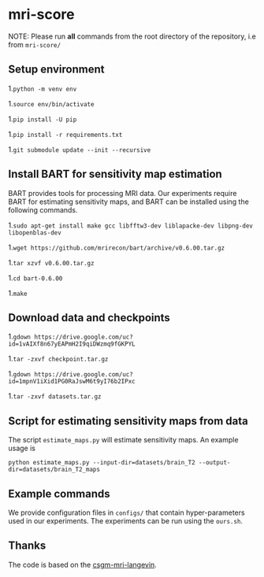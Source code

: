 # mri-score

NOTE: Please run **all** commands from the root directory of the repository, i.e from ``mri-score/``

## Setup environment

1.``python -m venv env``

1.``source env/bin/activate``

1.``pip install -U pip``

1.``pip install -r requirements.txt``

1.``git submodule update --init --recursive``

## Install BART for sensitivity map estimation

BART provides tools for processing MRI data. Our experiments require BART for estimating sensitivity maps, and BART can be installed using the following commands.

1.``sudo apt-get install make gcc libfftw3-dev liblapacke-dev libpng-dev libopenblas-dev``

1.``wget https://github.com/mrirecon/bart/archive/v0.6.00.tar.gz``

1.``tar xzvf v0.6.00.tar.gz``

1.``cd bart-0.6.00``

1.``make``

## Download data and checkpoints

1.``gdown https://drive.google.com/uc?id=1vAIXf8n67yEAPmH2I9qiDWzmq9fGKPYL``

1.``tar -zxvf checkpoint.tar.gz``

1.``gdown https://drive.google.com/uc?id=1mpnV1iXid1PG0RaJswM6t9yI76b2IPxc``

1.``tar -zxvf datasets.tar.gz``

## Script for estimating sensitivity maps from data

The script ``estimate_maps.py`` will estimate sensitivity maps. An example usage is

``python estimate_maps.py --input-dir=datasets/brain_T2 --output-dir=datasets/brain_T2_maps``

## Example commands

We provide configuration files in ``configs/`` that contain hyper-parameters used in our experiments. The experiments can be run using the ``ours.sh``.

## Thanks

The code is based on the [csgm-mri-langevin](https://github.com/utcsilab/csgm-mri-langevin).
